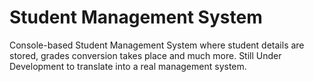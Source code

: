 # Student Management System

Console-based Student Management System where student details are stored, grades conversion takes place and much more. Still Under Development to translate into a real management system.
